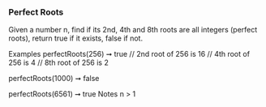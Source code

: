 ### Perfect Roots

Given a number n, find if its 2nd, 4th and 8th roots are all integers (perfect roots), return true if it exists, false if not.

Examples
perfectRoots(256) ➞ true
// 2nd root of 256 is 16
// 4th root of 256 is 4
// 8th root of 256 is 2

perfectRoots(1000) ➞ false

perfectRoots(6561) ➞ true
Notes
n > 1
